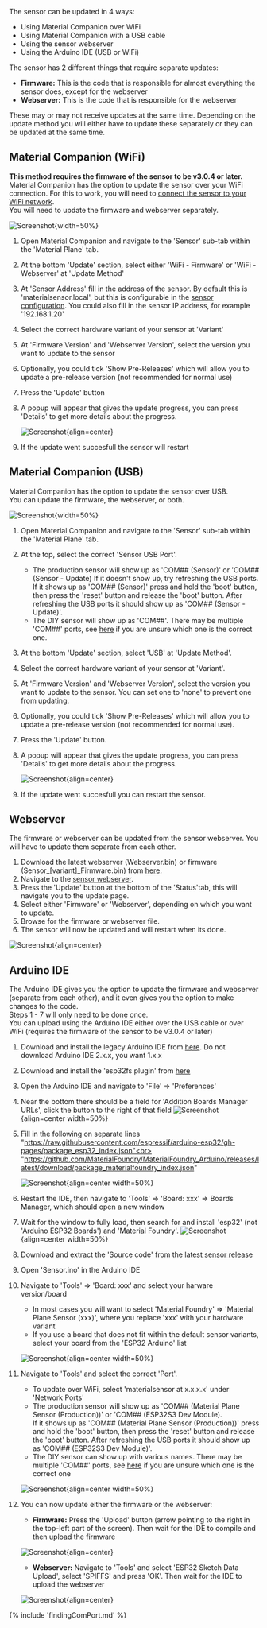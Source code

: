 The sensor can be updated in 4 ways:

* Using Material Companion over WiFi
* Using Material Companion with a USB cable
* Using the sensor webserver
* Using the Arduino IDE (USB or WiFi)

The sensor has 2 different things that require separate updates:

* <b>Firmware:</b> This is the code that is responsible for almost everything the sensor does, except for the webserver
* <b>Webserver:</b> This is the code that is responsible for the webserver

These may or may not receive updates at the same time. Depending on the update method you will either have to update these separately or they can be updated at the same time.

## Material Companion (WiFi)

<b>This method requires the firmware of the sensor to be v3.0.4 or later.</b><br>
Material Companion has the option to update the sensor over your WiFi connection. For this to work, you will need to [connect the sensor to your WiFi network](../SensorConfiguration/sensorConnecting.md).<br>
You will need to update the firmware and webserver separately.

![Screenshot](../../img/materialCompanion/MaterialCompanion_Sensor_WiFi_Update.png){width=50%}

1. Open Material Companion and navigate to the 'Sensor' sub-tab within the 'Material Plane' tab.
2. At the bottom 'Update' section, select either 'WiFi - Firmware' or 'WiFi - Webserver' at 'Update Method'
3. At 'Sensor Address' fill in the address of the sensor. By default this is 'materialsensor.local', but this is configurable in the [sensor configuration](../SensorConfiguration/webserver.md#network-tab). You could also fill in the sensor IP address, for example '192.168.1.20'
4. Select the correct hardware variant of your sensor at 'Variant'
5. At 'Firmware Version' and 'Webserver Version', select the version you want to update to the sensor
6. Optionally, you could tick 'Show Pre-Releases' which will allow you to update a pre-release version (not recommended for normal use)
7. Press the 'Update' button
8. A popup will appear that gives the update progress, you can press 'Details' to get more details about the progress.

    ![Screenshot](../../img/materialCompanion/MaterialCompanion_Sensor_Update_Progress.png){align=center}

9. If the update went succesfull the sensor will restart

## Material Companion (USB)

Material Companion has the option to update the sensor over USB.<br>
You can update the firmware, the webserver, or both.

![Screenshot](../../img/materialCompanion/MaterialCompanion_Sensor_USB_Update.png){width=50%}

1. Open Material Companion and navigate to the 'Sensor' sub-tab within the 'Material Plane' tab.
2. At the top, select the correct 'Sensor USB Port'.
    * The production sensor will show up as 'COM## (Sensor)' or 'COM## (Sensor - Update) If it doesn't show up, try refreshing the USB ports.<br>If it shows up as 'COM## (Sensor)' press and hold the 'boot' button, then press the 'reset' button and release the 'boot' button. After refreshing the USB ports it should show up as 'COM## (Sensor - Update)'.
    * The DIY sensor will show up as 'COM##'. There may be multiple 'COM##' ports, see [here](#finding-the-correct-usb-port) if you are unsure which one is the correct one.
3. At the bottom 'Update' section, select 'USB' at 'Update Method'.
4. Select the correct hardware variant of your sensor at 'Variant'.
5. At 'Firmware Version' and 'Webserver Version', select the version you want to update to the sensor. You can set one to 'none' to prevent one from updating.
6. Optionally, you could tick 'Show Pre-Releases' which will allow you to update a pre-release version (not recommended for normal use).
7. Press the 'Update' button.
8. A popup will appear that gives the update progress, you can press 'Details' to get more details about the progress.

    ![Screenshot](../../img/materialCompanion/MaterialCompanion_Sensor_Update_Progress.png){align=center}

9. If the update went succesfull you can restart the sensor.

## Webserver
The firmware or webserver can be updated from the sensor webserver. You will have to update them separate from each other.

1. Download the latest webserver (Webserver.bin) or firmware (Sensor_[variant]_Firmware.bin) from [here](https://github.com/MaterialFoundry/MaterialPlane_Sensor/releases).
2. Navigate to the [sensor webserver](../SensorConfiguration/webserver.md).
3. Press the 'Update' button at the bottom of the 'Status'tab, this will navigate you to the update page.
4. Select either 'Firmware' or 'Webserver', depending on which you want to update.
5. Browse for the firmware or webserver file.
6. The sensor will now be updated and will restart when its done.

![Screenshot](../../img/webserver/Webserver_Update.png){align=center}

## Arduino IDE
The Arduino IDE gives you the option to update the firmware and webserver (separate from each other), and it even gives you the option to make changes to the code.<br>
Steps 1 - 7 will only need to be done once.<br>
You can upload using the Arduino IDE either over the USB cable or over WiFi (requires the firmware of the sensor to be v3.0.4 or later)

1. Download and install the legacy Arduino IDE from [here](https://www.arduino.cc/en/software). Do not download Arduino IDE 2.x.x, you want 1.x.x
2. Download and install the 'esp32fs plugin' from [here](https://github.com/lorol/arduino-esp32fs-plugin)
3. Open the Arduino IDE and navigate to 'File' => 'Preferences'
4. Near the bottom there should be a field for 'Addition Boards Manager URLs', click the button to the right of that field
![Screenshot](../../img/misc/Arduino_Additional_Boards_Btn.png){align=center width=50%}
5. Fill in the following on separate lines<br>
    "https://raw.githubusercontent.com/espressif/arduino-esp32/gh-pages/package_esp32_index.json"<br>
    "https://github.com/MaterialFoundry/MaterialFoundry_Arduino/releases/latest/download/package_materialfoundry_index.json"
    
    ![Screenshot](../../img/misc/Arduino_Additional_Boards.png){align=center width=50%}

6. Restart the IDE, then navigate to 'Tools' => 'Board: xxx' => Boards Manager, which should open a new window
7. Wait for the window to fully load, then search for and install 'esp32' (not 'Arduino ESP32 Boards') and 'Material Foundry'.
![Screenshot](../../img/misc/Arduino_Boards_Manager.png){align=center width=50%}
8. Download and extract the 'Source code' from the [latest sensor release](https://github.com/MaterialFoundry/MaterialPlane_Sensor/releases)
9. Open 'Sensor.ino' in the Arduino IDE
10. Navigate to 'Tools' => 'Board: xxx' and select your harware version/board
    * In most cases you will want to select 'Material Foundry' => 'Material Plane Sensor (xxx)', where you replace 'xxx' with your hardware variant
    * If you use a board that does not fit within the default sensor variants, select your board from the 'ESP32 Arduino' list

    ![Screenshot](../../img/misc/Arduino_Boards.png){align=center width=50%}

11. Navigate to 'Tools' and select the correct 'Port'.
    * To update over WiFi, select 'materialsensor at x.x.x.x' under 'Network Ports'
    * The production sensor will show up as 'COM## (Material Plane Sensor (Production))' or 'COM## (ESP32S3 Dev Module).<br>If it shows up as 'COM## (Material Plane Sensor (Production))' press and hold the 'boot' button, then press the 'reset' button and release the 'boot' button. After refreshing the USB ports it should show up as 'COM## (ESP32S3 Dev Module)'.
    * The DIY sensor can show up with various names. There may be multiple 'COM##' ports, see [here](#finding-the-correct-usb-port) if you are unsure which one is the correct one

    ![Screenshot](../../img/misc/Arduino_Port.png){align=center width=50%}

12. You can now update either the firmware or the webserver:
    * <b>Firmware:</b> Press the 'Upload' button (arrow pointing to the right in the top-left part of the screen). Then wait for the IDE to compile and then upload the firmware
    
    ![Screenshot](../../img/misc/Arduino_Upload.png){align=center}
    
    * <b>Webserver:</b> Navigate to 'Tools' and select 'ESP32 Sketch Data Upload', select 'SPIFFS' and press 'OK'. Then wait for the IDE to upload the webserver

    ![Screenshot](../../img/misc/Arduino_Spiffs.png){align=center}

{% include 'findingComPort.md' %}